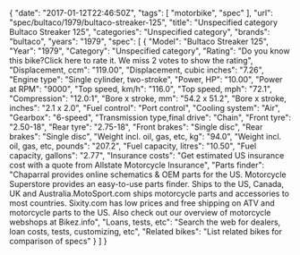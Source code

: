 {
    "date": "2017-01-12T22:46:50Z",
    "tags": [
        "motorbike",
        "spec"
    ],
    "url": "spec\/bultaco\/1979\/bultaco-streaker-125",
    "title": "Unspecified category Bultaco Streaker 125",
    "categories": "Unspecified category",
    "brands": "bultaco",
    "years": "1979",
    "spec": [
        {
            "Model": "Bultaco Streaker 125",
            "Year": "1979",
            "Category": "Unspecified category",
            "Rating": "Do you know this bike?Click here to rate it. We miss 2 votes to show the rating",
            "Displacement, ccm": "119.00",
            "Displacement, cubic inches": "7.26",
            "Engine type": "Single cylinder, two-stroke",
            "Power, HP": "10.00",
            "Power at RPM": "9000",
            "Top speed, km\/h": "116.0",
            "Top speed, mph": "72.1",
            "Compression": "12.0:1",
            "Bore x stroke, mm": "54.2 x 51.2",
            "Bore x stroke, inches": "2.1 x 2.0",
            "Fuel control": "Port control",
            "Cooling system": "Air",
            "Gearbox": "6-speed",
            "Transmission type,final drive": "Chain",
            "Front tyre": "2.50-18",
            "Rear tyre": "2.75-18",
            "Front brakes": "Single disc",
            "Rear brakes": "Single disc",
            "Weight incl. oil, gas, etc, kg": "94.0",
            "Weight incl. oil, gas, etc, pounds": "207.2",
            "Fuel capacity, litres": "10.50",
            "Fuel capacity, gallons": "2.77",
            "Insurance costs": "Get estimated US insurance cost with a quote from Allstate Motorcycle Insurance",
            "Parts finder": "Chaparral provides online schematics & OEM parts for the US.   Motorcycle Superstore provides an easy-to-use parts finder. Ships to the US, Canada, UK and Australia.MotoSport.com ships motorcycle parts and accessories to most countries.    Sixity.com has low prices and free shipping on ATV and motorcycle parts to the US. Also check out our overview of motorcycle webshops at Bikez.info",
            "Loans, tests, etc": "Search the web for dealers, loan costs, tests, customizing, etc",
            "Related bikes": "List related bikes for comparison of specs"
        }
    ]
}